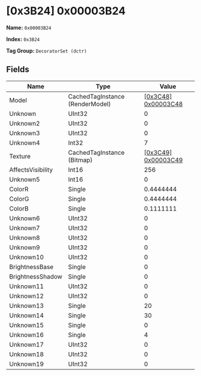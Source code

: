 # [0x3B24] 0x00003B24

**Name:** ```0x00003B24```

**Index:** ```0x3B24```

**Tag Group:** ```DecoratorSet (dctr)```

## Fields

Name	| Type	| Value
---	|---	|---	|
Model	|CachedTagInstance (RenderModel)	|[[0x3C48] 0x00003C48](../RenderModel/3C48.md)
Unknown	|UInt32	|0
Unknown2	|UInt32	|0
Unknown3	|UInt32	|0
Unknown4	|Int32	|7
Texture	|CachedTagInstance (Bitmap)	|[[0x3C49] 0x00003C49](../Bitmap/3C49.md)
AffectsVisibility	|Int16	|256
Unknown5	|Int16	|0
ColorR	|Single	|0.4444444
ColorG	|Single	|0.4444444
ColorB	|Single	|0.1111111
Unknown6	|UInt32	|0
Unknown7	|UInt32	|0
Unknown8	|UInt32	|0
Unknown9	|UInt32	|0
Unknown10	|UInt32	|0
BrightnessBase	|Single	|0
BrightnessShadow	|Single	|0
Unknown11	|UInt32	|0
Unknown12	|UInt32	|0
Unknown13	|Single	|20
Unknown14	|Single	|30
Unknown15	|Single	|0
Unknown16	|Single	|4
Unknown17	|UInt32	|0
Unknown18	|UInt32	|0
Unknown19	|UInt32	|0


